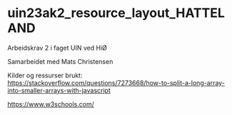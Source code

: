 # uin23ak2_resource_layout_HATTELAND
 Arbeidskrav 2 i faget UIN ved HiØ

Samarbeidet med Mats Christensen

Kilder og ressurser brukt:
https://stackoverflow.com/questions/7273668/how-to-split-a-long-array-into-smaller-arrays-with-javascript

https://www.w3schools.com/
